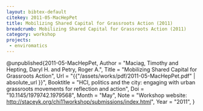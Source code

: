 ```yaml
---
layout: bibtex-default
citekey: 2011-05-MacHepPet
title: Mobilizing Shared Capital for Grassroots Action (2011)
breadcrumb: Mobilizing Shared Capital for Grassroots Action (2011)
category: workshop
projects:
 - enviromatics
---
```

@unpublished{2011-05-MacHepPet,
	Author =  "Maciag, Timothy and Hepting, Daryl H. and Petry, Roger A.",
	Title =  "Mobilizing Shared Capital for Grassroots Action",
	Url = \"{{"/assets/works/pdf/2011-05-MacHepPet.pdf" | absolute_url }}\",
	Booktitle =  "HCI, politics and the city: engaging with urban grassroots movements for reflection and action",
	Doi =  "10.1145/1979742.1979568",
	Month =  "May",
	Note =  "Workshop website: http://staceyk.org/chi11workshop/submissions/index.html",
	Year =  "2011",
}
